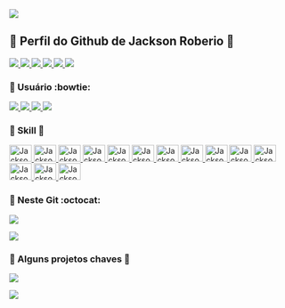 
 <a href="https://jacksonroberio.com.br" target="_blank" >
  <img src="https://visitor-badge.laobi.icu/badge?page_id=jackson-roberio.jackson-roberio" />
</a>

## :small_orange_diamond: Perfil do Github de Jackson Roberio 👋
 
<div>
  <a href="https://jacksonroberio.com.br" target="_blank" >
    <img src="https://img.shields.io/badge/website-000000?style=for-the-badge&logo=About.me&logoColor=white" /> 
  </a>
  <a href="https://www.linkedin.com/in/jackson-roberio" target="_blank">
    <img src="https://img.shields.io/badge/LinkedIn-0077B5?style=for-the-badge&logo=linkedin&logoColor=white" /> 
  </a> 
  <a href="https:///play.google.com/store/apps/developer?id=Jackson+Roberio+Silva+dos+Santos" target="_blank">
    <img src="https://img.shields.io/badge/Google_Play-414141?style=for-the-badge&logo=google-play&logoColor=white" /> 
  </a> 
  <a href="https://twitter.com/JacksonRoberio" target="_blank">
    <img src="https://img.shields.io/badge/Twitter-1DA1F2?style=for-the-badge&logo=twitter&logoColor=white" /> 
  </a>
  <a href="https://stackoverflow.com/users/11689865/jackson-roberio" target="_blank">
    <img src="https://img.shields.io/badge/Stack_Overflow-FE7A16?style=for-the-badge&logo=stack-overflow&logoColor=white" /> 
  </a>
  <a href="https://br.pinterest.com/jackson_roberio" target="_blank">
    <img src="https://img.shields.io/badge/Pinterest-%23E60023.svg?&style=for-the-badge&logo=Pinterest&logoColor=white" /> 
  </a>
</div>

### :small_orange_diamond: Usuário :bowtie:
<div>
  <a href="https://github.com/jackson-roberio">
      <img src="https://img.shields.io/badge/Windows-0078D6?style=for-the-badge&logo=windows&logoColor=white" />
      <img src="https://img.shields.io/badge/Eclipse-2C2255?style=for-the-badge&logo=eclipse&logoColor=white" />
      <img src="https://img.shields.io/badge/Notepad++-90E59A.svg?style=for-the-badge&logo=notepad%2B%2B&logoColor=black" />  
      <img src="https://img.shields.io/badge/Android_Studio-3DDC84?style=for-the-badge&logo=android-studio&logoColor=white" />
  </a>
</div>

### :small_orange_diamond: Skill :clap:
<div>
    <a href="https://github.com/jackson-roberio">
        <img height="30" width="40" alt="JacksonRoberio-Docker" src="https://cdn.jsdelivr.net/gh/devicons/devicon/icons/java/java-original.svg" />
        <img height="30" width="40" alt="JacksonRoberio-Kotlin" src="https://cdn.jsdelivr.net/gh/devicons/devicon/icons/kotlin/kotlin-original.svg" />
        <img height="30" width="40" alt="JacksonRoberio-Js" src="https://cdn.jsdelivr.net/gh/devicons/devicon/icons/javascript/javascript-plain.svg" />
        <img height="30" width="40" alt="JacksonRoberio-Android" src="https://cdn.jsdelivr.net/gh/devicons/devicon/icons/android/android-plain.svg" />
        <img height="30" width="40" alt="JacksonRoberio-Spring" src="https://cdn.jsdelivr.net/gh/devicons/devicon/icons/spring/spring-original.svg" />
        <img height="30" width="40" alt="JacksonRoberio-Tomcat" src="https://cdn.jsdelivr.net/gh/devicons/devicon/icons/tomcat/tomcat-original.svg" />
        <img height="30" width="40" alt="JacksonRoberio-Wordpress" src="https://cdn.jsdelivr.net/gh/devicons/devicon/icons/wordpress/wordpress-plain.svg" />
        <img height="30" width="40" alt="JacksonRoberio-Postgresql" src="https://cdn.jsdelivr.net/gh/devicons/devicon/icons/postgresql/postgresql-plain-wordmark.svg" />
        <img height="30" width="40" alt="JacksonRoberio-SqlLite" src="https://cdn.jsdelivr.net/gh/devicons/devicon/icons/sqlite/sqlite-original-wordmark.svg" />
        <img height="30" width="40" alt="JacksonRoberio-Git" src="https://cdn.jsdelivr.net/gh/devicons/devicon/icons/git/git-original.svg" />
        <img height="30" width="40" alt="JacksonRoberio-Github" src="https://cdn.jsdelivr.net/gh/devicons/devicon/icons/github/github-original.svg" />
        <img height="30" width="40" alt="JacksonRoberio-Gitlab" src="https://cdn.jsdelivr.net/gh/devicons/devicon/icons/gitlab/gitlab-original.svg" />
        <img height="30" width="40" alt="JacksonRoberio-Photoshop" src="https://cdn.jsdelivr.net/gh/devicons/devicon/icons/photoshop/photoshop-plain.svg" />
        <img height="30" width="40" alt="JacksonRoberio-Docker" src="https://cdn.jsdelivr.net/gh/devicons/devicon/icons/docker/docker-original.svg" />
    </a>
</div>          


### :small_orange_diamond: Neste Git :octocat:
<a href="https://github.com/jackson-roberio">
<p>
<img align="center" src="https://github-readme-stats.vercel.app/api?username=jackson-roberio&show_icons=true&theme=radical&locale=pt-BR&include_all_commits=true&count_private=true&hide=contribs" />
</p>
<p>
<img align="center" src="https://github-readme-stats.vercel.app/api/top-langs/?username=jackson-roberio&theme=radical&locale=pt-BR&layout=compact" />
</p>
</a>
  
### :small_orange_diamond: Alguns projetos chaves :eyes:
<p>
  <a href="https://github.com/jackson-roberio/scrum-certificate">
    <img align="center" src="https://github-readme-stats.vercel.app/api/pin/?username=jackson-roberio&repo=scrum-certificate&theme=dracula" />
  </a>
</p>
<a href="https://github.com/jackson-roberio/JacKar-Android">
  <img align="center" src="https://github-readme-stats.vercel.app/api/pin/?username=jackson-roberio&repo=JacKar-Android&theme=dracula" />
</a>

